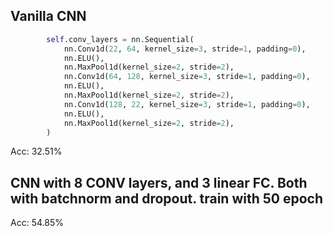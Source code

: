 ## Vanilla CNN
```python
        self.conv_layers = nn.Sequential(
            nn.Conv1d(22, 64, kernel_size=3, stride=1, padding=0),
            nn.ELU(),
            nn.MaxPool1d(kernel_size=2, stride=2),
            nn.Conv1d(64, 128, kernel_size=3, stride=1, padding=0),
            nn.ELU(),
            nn.MaxPool1d(kernel_size=2, stride=2),
            nn.Conv1d(128, 22, kernel_size=3, stride=1, padding=0),
            nn.ELU(),
            nn.MaxPool1d(kernel_size=2, stride=2),
        )
```

Acc: 32.51%




## CNN with 8 CONV layers, and 3 linear FC. Both with batchnorm and dropout. train with 50 epoch

Acc: 54.85%